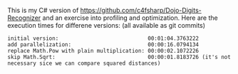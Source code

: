 This is my C# version of https://github.com/c4fsharp/Dojo-Digits-Recognizer and an exercise into profiling and optimization.
Here are the execution times for differene versions: (all available as git commits)

    initial version:                            00:01:04.3763222
    add parallelization:                        00:00:16.0794134
    replace Math.Pow with plain multiplication: 00:00:02.1072226
    skip Math.Sqrt:                             00:00:01.8183726 (it's not necessary sice we can compare squared distances)
